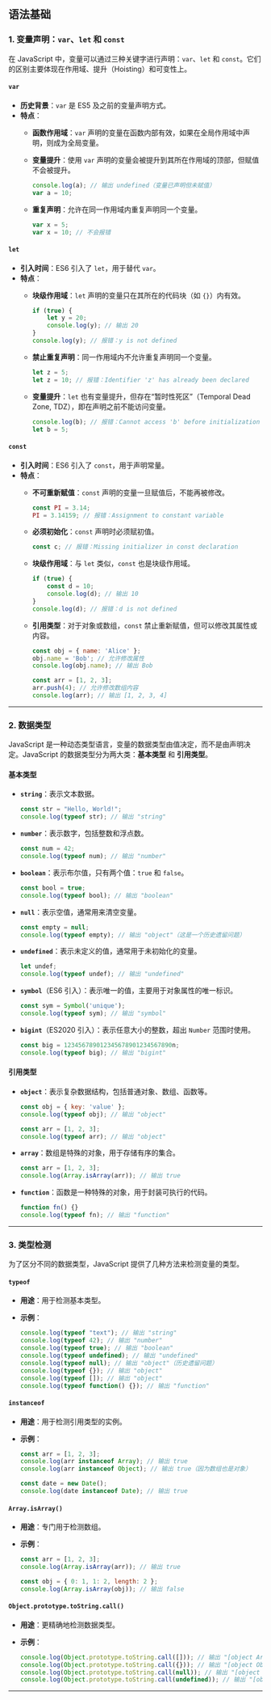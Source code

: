 ## **语法基础**

### **1. 变量声明：`var`、`let` 和 `const`**

在 JavaScript 中，变量可以通过三种关键字进行声明：`var`、`let` 和 `const`。它们的区别主要体现在作用域、提升（Hoisting）和可变性上。

#### **`var`**

- **历史背景**：`var` 是 ES5 及之前的变量声明方式。
- **特点**：
  - **函数作用域**：`var` 声明的变量在函数内部有效，如果在全局作用域中声明，则成为全局变量。
  - **变量提升**：使用 `var` 声明的变量会被提升到其所在作用域的顶部，但赋值不会被提升。

    ```javascript
    console.log(a); // 输出 undefined（变量已声明但未赋值）
    var a = 10;
    ```

  - **重复声明**：允许在同一作用域内重复声明同一个变量。

    ```javascript
    var x = 5;
    var x = 10; // 不会报错
    ```

#### **`let`**

- **引入时间**：ES6 引入了 `let`，用于替代 `var`。
- **特点**：
  - **块级作用域**：`let` 声明的变量只在其所在的代码块（如 `{}`）内有效。

    ```javascript
    if (true) {
        let y = 20;
        console.log(y); // 输出 20
    }
    console.log(y); // 报错：y is not defined
    ```

  - **禁止重复声明**：同一作用域内不允许重复声明同一个变量。

    ```javascript
    let z = 5;
    let z = 10; // 报错：Identifier 'z' has already been declared
    ```

  - **变量提升**：`let` 也有变量提升，但存在“暂时性死区”（Temporal Dead Zone, TDZ），即在声明之前不能访问变量。

    ```javascript
    console.log(b); // 报错：Cannot access 'b' before initialization
    let b = 5;
    ```

#### **`const`**

- **引入时间**：ES6 引入了 `const`，用于声明常量。
- **特点**：
  - **不可重新赋值**：`const` 声明的变量一旦赋值后，不能再被修改。

    ```javascript
    const PI = 3.14;
    PI = 3.14159; // 报错：Assignment to constant variable
    ```

  - **必须初始化**：`const` 声明时必须赋初值。

    ```javascript
    const c; // 报错：Missing initializer in const declaration
    ```

  - **块级作用域**：与 `let` 类似，`const` 也是块级作用域。

    ```javascript
    if (true) {
        const d = 10;
        console.log(d); // 输出 10
    }
    console.log(d); // 报错：d is not defined
    ```

  - **引用类型**：对于对象或数组，`const` 禁止重新赋值，但可以修改其属性或内容。

    ```javascript
    const obj = { name: 'Alice' };
    obj.name = 'Bob'; // 允许修改属性
    console.log(obj.name); // 输出 Bob

    const arr = [1, 2, 3];
    arr.push(4); // 允许修改数组内容
    console.log(arr); // 输出 [1, 2, 3, 4]
    ```

---

### **2. 数据类型**

JavaScript 是一种动态类型语言，变量的数据类型由值决定，而不是由声明决定。JavaScript 的数据类型分为两大类：**基本类型** 和 **引用类型**。

#### **基本类型**

- **`string`**：表示文本数据。

  ```javascript
  const str = "Hello, World!";
  console.log(typeof str); // 输出 "string"
  ```

- **`number`**：表示数字，包括整数和浮点数。

  ```javascript
  const num = 42;
  console.log(typeof num); // 输出 "number"
  ```

- **`boolean`**：表示布尔值，只有两个值：`true` 和 `false`。

  ```javascript
  const bool = true;
  console.log(typeof bool); // 输出 "boolean"
  ```

- **`null`**：表示空值，通常用来清空变量。

  ```javascript
  const empty = null;
  console.log(typeof empty); // 输出 "object"（这是一个历史遗留问题）
  ```

- **`undefined`**：表示未定义的值，通常用于未初始化的变量。

  ```javascript
  let undef;
  console.log(typeof undef); // 输出 "undefined"
  ```

- **`symbol`**（ES6 引入）：表示唯一的值，主要用于对象属性的唯一标识。

  ```javascript
  const sym = Symbol('unique');
  console.log(typeof sym); // 输出 "symbol"
  ```

- **`bigint`**（ES2020 引入）：表示任意大小的整数，超出 `Number` 范围时使用。

  ```javascript
  const big = 123456789012345678901234567890n;
  console.log(typeof big); // 输出 "bigint"
  ```

#### **引用类型**

- **`object`**：表示复杂数据结构，包括普通对象、数组、函数等。

  ```javascript
  const obj = { key: 'value' };
  console.log(typeof obj); // 输出 "object"

  const arr = [1, 2, 3];
  console.log(typeof arr); // 输出 "object"
  ```

- **`array`**：数组是特殊的对象，用于存储有序的集合。

  ```javascript
  const arr = [1, 2, 3];
  console.log(Array.isArray(arr)); // 输出 true
  ```

- **`function`**：函数是一种特殊的对象，用于封装可执行的代码。

  ```javascript
  function fn() {}
  console.log(typeof fn); // 输出 "function"
  ```

---

### **3. 类型检测**

为了区分不同的数据类型，JavaScript 提供了几种方法来检测变量的类型。

#### **`typeof`**

- **用途**：用于检测基本类型。
- **示例**：

  ```javascript
  console.log(typeof "text"); // 输出 "string"
  console.log(typeof 42); // 输出 "number"
  console.log(typeof true); // 输出 "boolean"
  console.log(typeof undefined); // 输出 "undefined"
  console.log(typeof null); // 输出 "object"（历史遗留问题）
  console.log(typeof {}); // 输出 "object"
  console.log(typeof []); // 输出 "object"
  console.log(typeof function() {}); // 输出 "function"
  ```

#### **`instanceof`**

- **用途**：用于检测引用类型的实例。
- **示例**：

  ```javascript
  const arr = [1, 2, 3];
  console.log(arr instanceof Array); // 输出 true
  console.log(arr instanceof Object); // 输出 true（因为数组也是对象）

  const date = new Date();
  console.log(date instanceof Date); // 输出 true
  ```

#### **`Array.isArray()`**

- **用途**：专门用于检测数组。
- **示例**：

  ```javascript
  const arr = [1, 2, 3];
  console.log(Array.isArray(arr)); // 输出 true

  const obj = { 0: 1, 1: 2, length: 2 };
  console.log(Array.isArray(obj)); // 输出 false
  ```

#### **`Object.prototype.toString.call()`**

- **用途**：更精确地检测数据类型。
- **示例**：

  ```javascript
  console.log(Object.prototype.toString.call([])); // 输出 "[object Array]"
  console.log(Object.prototype.toString.call({})); // 输出 "[object Object]"
  console.log(Object.prototype.toString.call(null)); // 输出 "[object Null]"
  console.log(Object.prototype.toString.call(undefined)); // 输出 "[object Undefined]"
  ```

---